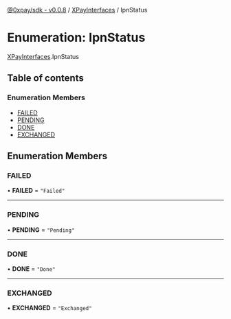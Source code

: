 [@0xpay/sdk - v0.0.8](../README.md) / [XPayInterfaces](../modules/XPayInterfaces.md) / IpnStatus

# Enumeration: IpnStatus

[XPayInterfaces](../modules/XPayInterfaces.md).IpnStatus

## Table of contents

### Enumeration Members

- [FAILED](XPayInterfaces.IpnStatus.md#failed)
- [PENDING](XPayInterfaces.IpnStatus.md#pending)
- [DONE](XPayInterfaces.IpnStatus.md#done)
- [EXCHANGED](XPayInterfaces.IpnStatus.md#exchanged)

## Enumeration Members

### FAILED

• **FAILED** = ``"Failed"``

___

### PENDING

• **PENDING** = ``"Pending"``

___

### DONE

• **DONE** = ``"Done"``

___

### EXCHANGED

• **EXCHANGED** = ``"Exchanged"``
